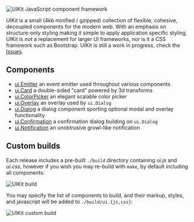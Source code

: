 
 ![UIKit JavaScript component framework](http://f.cl.ly/items/2j0m3D1l1T041S1k463L/Grab.png)

  UIKit is a small (4kb minified / gzipped) collection of flexible, cohesive, decoupled components for the modern web. With an emphasis on structure-only styling making it simple to apply application specific styling. UIKit is _not_ a replacement for larger UI frameworks, nor is it a CSS framework such as Bootstrap. UIKit is still a work in progress, check the [Issues](https://github.com/visionmedia/uikit/issues).

## Components

  - [ui.Emitter](https://github.com/visionmedia/uikit/tree/master/lib/components/emitter/emitter.js) an event emitter used throughout various components
  - [ui.Card](https://github.com/visionmedia/uikit/tree/master/lib/components/card/card.js) a double-sided "card" powered by 3d transforms
  - [ui.ColorPicker](https://github.com/visionmedia/uikit/tree/master/lib/components/color-picker/color-picker.js) an elegant scalable color picker
  - [ui.Overlay](https://github.com/visionmedia/uikit/tree/master/lib/components/overlay/overlay.js) an overlay used by `ui.Dialog`
  - [ui.Dialog](https://github.com/visionmedia/uikit/tree/master/lib/components/dialog/dialog.js) a dialog component sporting optional modal and overlay functionality
  - [ui.Confirmation](https://github.com/visionmedia/uikit/tree/master/lib/components/confirmation/confirmation.js) a confirmation dialog building on `ui.Dialog`
  - [ui.Notification](https://github.com/visionmedia/uikit/tree/master/lib/components/notification/notification.js) an unobtrusive growl-like notification

## Custom builds

  Each release includes a pre-built `./build` directory containing _ui.js_ and _ui.css_,
  however if you wish you may re-build with `make`, by default including all components:

  ![UIKit build](http://f.cl.ly/items/0Z040x2E2g2v2E1M2l38/Grab.png)

  You may specify the list of components to build, and their markup, styles, and javascript will be added to `./build/ui.{js,css}`:
  
  ![UIKit custom build](http://f.cl.ly/items/1B3C3g293y03372I1q1b/Grab.png)